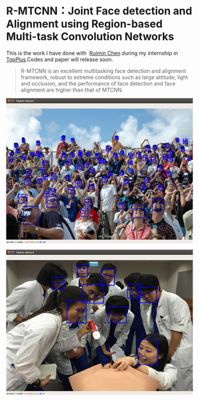 # R-MTCNN：Joint Face detection and Alignment using Region-based Multi-task Convolution Networks
This is the work I have done with  [Ruimin Chen](https://github.com/RuiminChen) during my internship in [TopPlus](http://www.topplusvision.com/).Codes and paper will release soon.

> R-MTCNN is an excellent multitasking face detection and alignment framework, robust to extreme conditions such as large attitude, light and occlusion, and the performance of face detection and face alignment are higher than that of MTCNN.

![img](https://github.com/AresGao/Joint-face-detection-and-landmark-using-region-proposal-method/blob/master/faster%20detect_024.png?raw=true)


![img](https://github.com/AresGao/Joint-face-detection-and-landmark-using-region-proposal-method/blob/master/faster%20detect_023.png?raw=true)
